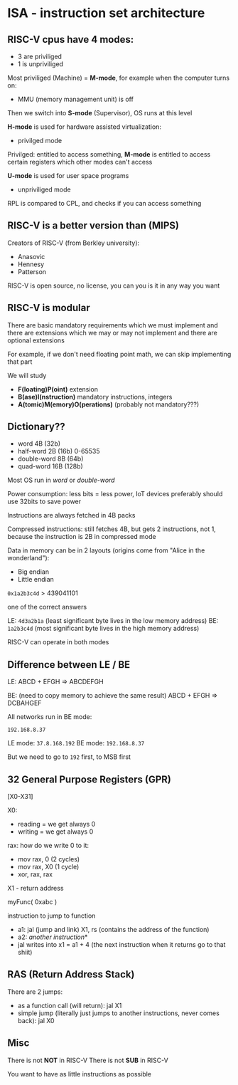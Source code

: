 # ISA - instruction set architecture

## RISC-V cpus have 4 modes:

- 3 are priviliged
- 1 is unpriviliged

Most priviliged (Machine) = **M-mode**, for example when the computer turns on:
- MMU (memory management unit) is off

Then we switch into **S-mode** (Supervisor), OS runs at this level

**H-mode** is used for hardware assisted virtualization:
- privilged mode

Privilged: entitled to access something, **M-mode** is entitled to access certain registers which other modes can't access

**U-mode** is used for user space programs
- unpriviliged mode

RPL is compared to CPL, and checks if you can access something

## RISC-V is a better version than (MIPS)

Creators of RISC-V (from Berkley university):
- Anasovic
- Hennesy
- Patterson

RISC-V is open source, no license, you can you is it in any way you want

## RISC-V is modular

There are basic mandatory requirements which we must implement
and there are extensions which we may or may not implement and there are
optional extensions

For example, if we don't need floating point math, we can skip implementing that part

We will study
- **F(loating)P(oint)** extension
- **B(ase)I(nstruction)** mandatory instructions, integers
- **A(tomic)M(emory)O(perations)** (probably not mandatory???)

## Dictionary??

- word 4B (32b)
- half-word 2B (16b) 0-65535
- double-word 8B (64b)
- quad-word 16B (128b)

Most OS run in *word* or *double-word*

Power consumption: less bits = less power, IoT devices preferably should use 32bits to save power

Instructions are always fetched in 4B packs

Compressed instructions: still fetches 4B, but gets 2 instructions, not 1, because the instruction is 2B in compressed mode

Data in memory can be in 2 layouts (origins come from "Alice in the wonderland"):
- Big endian
- Little endian


`0x1a2b3c4d` >
439041101

one of the correct answers

LE: `4d3a2b1a` (least significant byte lives in the low memory address)
BE: `1a2b3c4d` (most significant byte lives in the high memory address)

RISC-V can operate in both modes

## Difference between LE / BE

LE:
ABCD + EFGH => ABCDEFGH

BE: (need to copy memory to achieve the same result)
ABCD + EFGH => DCBAHGEF

All networks run in BE mode:

`192.168.8.37`

LE mode: `37.8.168.192`
BE mode: `192.168.8.37`

But we need to go to `192` first, to MSB first


## 32 General Purpose Registers (GPR)

[X0-X31]


X0:
- reading = we get always 0
- writing = we get always 0

rax: how do we write 0 to it:
- mov rax, 0 (2 cycles)
- mov rax, X0 (1 cycle)
- xor, rax, rax

X1 - return address

myFunc( 0xabc )

instruction to jump to function
- a1: jal (jump and link) X1, rs (contains the address of the function)
- a2: *another instruction**
- jal writes into x1 = a1 + 4 (the next instruction when it returns go to that shiit)

## RAS (Return Address Stack)

There are 2 jumps:
- as a function call (will return): jal X1
- simple jump (literally just jumps to another instructions, never comes back): jal X0

## Misc

There is not **NOT** in RISC-V
There is not **SUB** in RISC-V

You want to have as little instructions as possible





